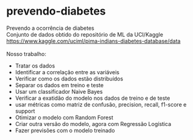 # prevendo-diabetes
Prevendo a ocorrência de diabetes<br> 
Conjunto de dados obtido do repositório de ML da UCI/Kaggle <a href>https://www.kaggle.com/uciml/pima-indians-diabetes-database/data</a><br><br>
Nosso trabalho:
<ul>
  <li>Tratar os dados</li>
  <li>Identificar a correlação entre as variáveis</li>
  <li>Verificar como os dados estão distribuídos</li>
  <li>Separar os dados em treino e teste</li>
  <li>Usar um classificador Naive Bayes</li>
  <li>Verificar a exatidão do modelo nos dados de treino e de teste</li>
  <li>usar métricas como matriz de confusão, precision, recall, f1-score e support</li>
  <li>Otimizar o modelo com Random Forest</li>
  <li>Criar outra versão do modelo, agora com Regressão Logística</li>
  <li>Fazer previsões com o modelo treinado</li>
</ul>

